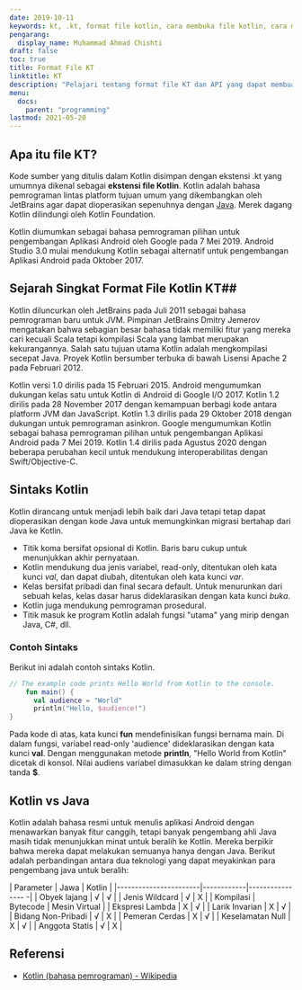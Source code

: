```yaml
---
date: 2019-10-11
keywords: kt, .kt, format file kotlin, cara membuka file kotlin, cara menjalankan file kotlin, format file .kt, file kt, ekstensi file kotlin, ekstensi .kt, kotlin vs java
pengarang:
  display_name: Muhammad Ahmad Chishti
draft: false
toc: true
title: Format File KT
linktitle: KT
description: "Pelajari tentang format file KT dan API yang dapat membuat dan membuka file KT."
menu:
  docs:
    parent: "programming"
lastmod: 2021-05-20
---
```


## Apa itu file KT? ##

Kode sumber yang ditulis dalam Kotlin disimpan dengan ekstensi .kt yang umumnya dikenal sebagai **ekstensi file Kotlin**. Kotlin adalah bahasa pemrograman lintas platform tujuan umum yang dikembangkan oleh JetBrains agar dapat dioperasikan sepenuhnya dengan [Java](/id/programming/java/). Merek dagang Kotlin dilindungi oleh Kotlin Foundation.

Kotlin diumumkan sebagai bahasa pemrograman pilihan untuk pengembangan Aplikasi Android oleh Google pada 7 Mei 2019. Android Studio 3.0 mulai mendukung Kotlin sebagai alternatif untuk pengembangan Aplikasi Android pada Oktober 2017.

## Sejarah Singkat Format File Kotlin KT##

Kotlin diluncurkan oleh JetBrains pada Juli 2011 sebagai bahasa pemrograman baru untuk JVM. Pimpinan JetBrains Dmitry Jemerov mengatakan bahwa sebagian besar bahasa tidak memiliki fitur yang mereka cari kecuali Scala tetapi kompilasi Scala yang lambat merupakan kekurangannya. Salah satu tujuan utama Kotlin adalah mengkompilasi secepat Java. Proyek Kotlin bersumber terbuka di bawah Lisensi Apache 2 pada Februari 2012.

Kotlin versi 1.0 dirilis pada 15 Februari 2015. Android mengumumkan dukungan kelas satu untuk Kotlin di Android di Google I/O 2017. Kotlin 1.2 dirilis pada 28 November 2017 dengan kemampuan berbagi kode antara platform JVM dan JavaScript. Kotlin 1.3 dirilis pada 29 Oktober 2018 dengan dukungan untuk pemrograman asinkron. Google mengumumkan Kotlin sebagai bahasa pemrograman pilihan untuk pengembangan Aplikasi Android pada 7 Mei 2019. Kotlin 1.4 dirilis pada Agustus 2020 dengan beberapa perubahan kecil untuk mendukung interoperabilitas dengan Swift/Objective-C.

## Sintaks Kotlin ##

Kotlin dirancang untuk menjadi lebih baik dari Java tetapi tetap dapat dioperasikan dengan kode Java untuk memungkinkan migrasi bertahap dari Java ke Kotlin.

* Titik koma bersifat opsional di Kotlin. Baris baru cukup untuk menunjukkan akhir pernyataan.
* Kotlin mendukung dua jenis variabel, read-only, ditentukan oleh kata kunci *val*, dan dapat diubah, ditentukan oleh kata kunci *var*.
* Kelas bersifat pribadi dan final secara default. Untuk menurunkan dari sebuah kelas, kelas dasar harus dideklarasikan dengan kata kunci *buka*.
* Kotlin juga mendukung pemrograman prosedural.
* Titik masuk ke program Kotlin adalah fungsi "utama" yang mirip dengan Java, C#, dll.

### Contoh Sintaks ###

Berikut ini adalah contoh sintaks Kotlin.

```kotlin
// The example code prints Hello World from Kotlin to the console.
    fun main() {
      val audience = "World"
      println("Hello, $audience!")
}
```

Pada kode di atas, kata kunci **fun** mendefinisikan fungsi bernama main. Di dalam fungsi, variabel read-only 'audience' dideklarasikan dengan kata kunci **val**. Dengan menggunakan metode **println**, "Hello World from Kotlin" dicetak di konsol. Nilai audiens variabel dimasukkan ke dalam string dengan tanda **$**.

## Kotlin vs Java
Kotlin adalah bahasa resmi untuk menulis aplikasi Android dengan menawarkan banyak fitur canggih, tetapi banyak pengembang ahli Java masih tidak menunjukkan minat untuk beralih ke Kotlin. Mereka berpikir bahwa mereka dapat melakukan semuanya hanya dengan Java. Berikut adalah perbandingan antara dua teknologi yang dapat meyakinkan para pengembang java untuk beralih:

| Parameter | Jawa | Kotlin |
|-----------------------|------------|---------------- -|
| Obyek lajang | √ | √ |
| Jenis Wildcard | √ | Χ |
| Kompilasi | Bytecode | Mesin Virtual |
| Ekspresi Lambda | Χ | √ |
| Larik Invarian | Χ | √ |
| Bidang Non-Pribadi | √ | Χ |
| Pemeran Cerdas | Χ | √ |
| Keselamatan Null | Χ | √ |
| Anggota Statis | √ | Χ |

## Referensi ##

- [Kotlin (bahasa pemrograman) - Wikipedia](https://en.wikipedia.org/wiki/Kotlin_(programming_language))


